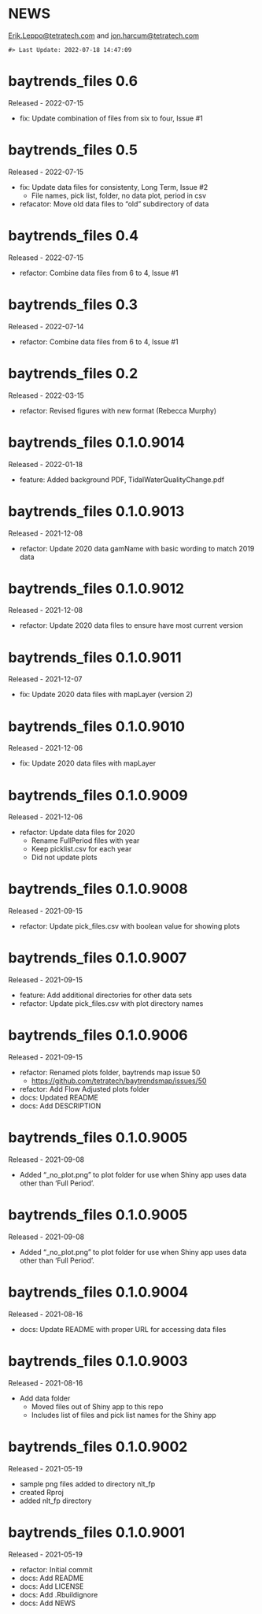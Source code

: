 NEWS
================
<Erik.Leppo@tetratech.com> and <jon.harcum@tetratech.com>

<!-- NEWS.md is generated from NEWS.Rmd. Please edit that file -->

    #> Last Update: 2022-07-18 14:47:09

# baytrends_files 0.6

Released - 2022-07-15

-   fix: Update combination of files from six to four, Issue #1

# baytrends_files 0.5

Released - 2022-07-15

-   fix: Update data files for consistenty, Long Term, Issue #2
    -   File names, pick list, folder, no data plot, period in csv
-   refacator: Move old data files to “old” subdirectory of data

# baytrends_files 0.4

Released - 2022-07-15

-   refactor: Combine data files from 6 to 4, Issue #1

# baytrends_files 0.3

Released - 2022-07-14

-   refactor: Combine data files from 6 to 4, Issue #1

# baytrends_files 0.2

Released - 2022-03-15

-   refactor: Revised figures with new format (Rebecca Murphy)

# baytrends_files 0.1.0.9014

Released - 2022-01-18

-   feature: Added background PDF, TidalWaterQualityChange.pdf

# baytrends_files 0.1.0.9013

Released - 2021-12-08

-   refactor: Update 2020 data gamName with basic wording to match 2019
    data

# baytrends_files 0.1.0.9012

Released - 2021-12-08

-   refactor: Update 2020 data files to ensure have most current version

# baytrends_files 0.1.0.9011

Released - 2021-12-07

-   fix: Update 2020 data files with mapLayer (version 2)

# baytrends_files 0.1.0.9010

Released - 2021-12-06

-   fix: Update 2020 data files with mapLayer

# baytrends_files 0.1.0.9009

Released - 2021-12-06

-   refactor: Update data files for 2020
    -   Rename FullPeriod files with year
    -   Keep picklist.csv for each year
    -   Did not update plots

# baytrends_files 0.1.0.9008

Released - 2021-09-15

-   refactor: Update pick_files.csv with boolean value for showing plots

# baytrends_files 0.1.0.9007

Released - 2021-09-15

-   feature: Add additional directories for other data sets
-   refactor: Update pick_files.csv with plot directory names

# baytrends_files 0.1.0.9006

Released - 2021-09-15

-   refactor: Renamed plots folder, baytrends map issue 50
    -   <https://github.com/tetratech/baytrendsmap/issues/50>
-   refactor: Add Flow Adjusted plots folder
-   docs: Updated README
-   docs: Add DESCRIPTION

# baytrends_files 0.1.0.9005

Released - 2021-09-08

-   Added “\_no_plot.png” to plot folder for use when Shiny app uses
    data other than ‘Full Period’.

# baytrends_files 0.1.0.9005

Released - 2021-09-08

-   Added “\_no_plot.png” to plot folder for use when Shiny app uses
    data other than ‘Full Period’.

# baytrends_files 0.1.0.9004

Released - 2021-08-16

-   docs: Update README with proper URL for accessing data files

# baytrends_files 0.1.0.9003

Released - 2021-08-16

-   Add data folder
    -   Moved files out of Shiny app to this repo
    -   Includes list of files and pick list names for the Shiny app

# baytrends_files 0.1.0.9002

Released - 2021-05-19

-   sample png files added to directory nlt_fp
-   created Rproj
-   added nlt_fp directory

# baytrends_files 0.1.0.9001

Released - 2021-05-19

-   refactor: Initial commit
-   docs: Add README
-   docs: Add LICENSE
-   docs: Add .Rbuildignore
-   docs: Add NEWS
